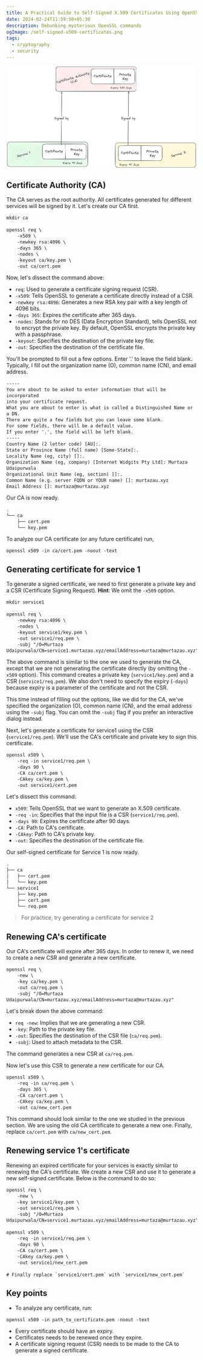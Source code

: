 ```yaml
---
title: A Practical Guide to Self-Signed X.509 Certificates Using OpenSSL
date: 2024-02-24T11:59:50+05:30
description: Debunking mysterious OpenSSL commands
ogImage: /self-signed-x509-certificates.png
tags:
  - cryptography
  - security
---
```


![Overview of self-signed certificates](self-signed-x509-certificates.png)

## Certificate Authority (CA)

The CA serves as the root authority. All certificates generated for different services will be signed by it. Let's create our CA first.

```plaintext
mkdir ca

openssl req \
    -x509 \
    -newkey rsa:4096 \
    -days 365 \
    -nodes \
    -keyout ca/key.pem \
    -out ca/cert.pem
```

Now, let's dissect the command above:

- `req`: Used to generate a certificate signing request (CSR).
- `-x509`: Tells OpenSSL to generate a certificate directly instead of a CSR.
- `-newkey rsa:4096`: Generates a new RSA key pair with a key length of 4096 bits.
- `-days 365`: Expires the certificate after 365 days.
- `-nodes`: Stands for no DES (Data Encryption Standard), tells OpenSSL not to encrypt the private key. By default, OpenSSL encrypts the private key with a passphrase.
- `-keyout`: Specifies the destination of the private key file.
- `-out`: Specifies the destination of the certificate file.

You'll be prompted to fill out a few options. Enter '.' to leave the field blank. Typically, I fill out the organization name (O), common name (CN), and email address.

```plaintext
-----
You are about to be asked to enter information that will be incorporated
into your certificate request.
What you are about to enter is what is called a Distinguished Name or a DN.
There are quite a few fields but you can leave some blank.
For some fields, there will be a default value.
If you enter '.', the field will be left blank.
-----
Country Name (2 letter code) [AU]:.
State or Province Name (full name) [Some-State]:.
Locality Name (eg, city) []:.
Organization Name (eg, company) [Internet Widgits Pty Ltd]: Murtaza Udaipurwala
Organizational Unit Name (eg, section) []:.
Common Name (e.g. server FQDN or YOUR name) []: murtazau.xyz
Email Address []: murtaza@murtazau.xyz
```

Our CA is now ready.

```plaintext
.
└── ca
    ├── cert.pem
    └── key.pem
```

To analyze our CA certificate (or any future certificate) run,

```plaintext
openssl x509 -in ca/cert.pem -noout -text
```

## Generating certificate for service 1

To generate a signed certificate, we need to first generate a private key and a CSR (Certificate Signing Request). **Hint**: We omit the `-x509` option.

```plaintext
mkdir service1

openssl req \
    -newkey rsa:4096 \
    -nodes \
    -keyout service1/key.pem \
    -out service1/req.pem \
    -subj "/O=Murtaza Udaipurwala/CN=service1.murtazau.xyz/emailAddress=murtaza@murtazau.xyz"
```

The above command is similar to the one we used to generate the CA, except that we are not generating the certificate directly (by omitting the `-x509` option). This command creates a private key (`service1/key.pem`) and a CSR (`service1/req.pem`). We also don't need to specify the expiry (`-days`) because expiry is a parameter of the certificate and not the CSR.

This time instead of filling out the options, like we did for the CA, we've specified the organization (O), common name (CN), and the email address using the `-subj` flag. You can omit the `-subj` flag if you prefer an interactive dialog instead.

Next, let's generate a certificate for service1 using the CSR (`service1/req.pem`). We'll use the CA's certificate and private key to sign this certificate.

```plaintext
openssl x509 \
    -req -in service1/req.pem \
    -days 90 \
    -CA ca/cert.pem \
    -CAkey ca/key.pem \
    -out service1/cert.pem
```

Let's dissect this command:

- `x509`: Tells OpenSSL that we want to generate an X.509 certificate.
- `-req -in`: Specifies that the input file is a CSR (`service1/req.pem`).
- `-days 90`: Expires the certificate after 90 days.
- `-CA`: Path to CA's certificate.
- `-CAkey`: Path to CA's private key.
- `-out`: Specifies the destination of the certificate file.

Our self-signed certificate for Service 1 is now ready.

```plaintext
.
├── ca
│   ├── cert.pem
│   └── key.pem
└── service1
    ├── key.pem
    ├── cert.pem
    └── req.pem
```

> For practice, try generating a certificate for service 2

## Renewing CA's certificate

Our CA's certificate will expire after 365 days. In order to renew it, we need to create a new CSR and generate a new certificate.

```plaintext
openssl req \
    -new \
    -key ca/key.pem \
    -out ca/req.pem \
    -subj "/O=Murtaza Udaipurwala/CN=murtazau.xyz/emailAddress=murtaza@murtazau.xyz"
```

Let's break down the above command:

- `req -new`: Implies that we are generating a new CSR.
- `-key`: Path to the private key file.
- `-out`: Specifies the destination of the CSR file (`ca/req.pem`).
- `-subj`: Used to attach metadata to the CSR.

The command generates a new CSR at `ca/req.pem`.

Now let's use this CSR to generate a new certificate for our CA.

```plaintext
openssl x509 \
    -req -in ca/req.pem \
    -days 365 \
    -CA ca/cert.pem \
    -CAkey ca/key.pem \
    -out ca/new_cert.pem
```

This command should look similar to the one we studied in the previous section. We are using the old CA certificate to generate a new one. Finally, replace `ca/cert.pem` with `ca/new_cert.pem`.

## Renewing service 1's certificate

Renewing an expired certificate for your services is exactly similar to renewing the CA's certificate. We create a new CSR and use it to generate a new self-signed certificate. Below is the command to do so:

```plaintext
openssl req \
    -new \
    -key service1/key.pem \
    -out service1/req.pem \
    -subj "/O=Murtaza Udaipurwala/CN=service1.murtazau.xyz/emailAddress=murtaza@murtazau.xyz"

openssl x509 \
    -req -in service1/req.pem \
    -days 90 \
    -CA ca/cert.pem \
    -CAkey ca/key.pem \
    -out service1/new_cert.pem

# Finally replace `service1/cert.pem` with `service1/new_cert.pem`
```

## Key points

- To analyze any certificate, run:

```plaintext
openssl x509 -in path_to_certificate.pem -noout -text
```

- Every certificate should have an expiry.
- Certificates needs to be renewed once they expire.
- A certificate signing request (CSR) needs to be made to the CA to generate a signed certificate.

